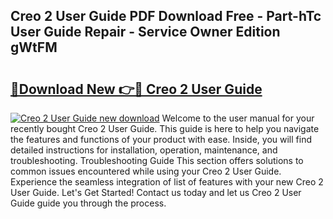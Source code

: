 ## Creo 2 User Guide PDF Download Free - Part-hTc User Guide Repair - Service Owner Edition gWtFM

# <h2><a href="http://bc66196.oget.top/?id=Creo+2+User+Guide">🔗Download New 👉🔴 Creo 2 User Guide</a></h2>

[![Creo 2 User Guide new download](https://i.imgur.com/5g1atiW.png)](http://bc66196.oget.top/?id=Creo+2+User+Guide)
Welcome to the user manual for your recently bought Creo 2 User Guide. This guide is here to help you navigate the features and functions of your product with ease. Inside, you will find detailed instructions for installation, operation, maintenance, and troubleshooting. Troubleshooting Guide This section offers solutions to common issues encountered while using your Creo 2 User Guide. Experience the seamless integration of list of features with your new Creo 2 User Guide. Let's Get Started! Contact us today and let us Creo 2 User Guide guide you through the process.

